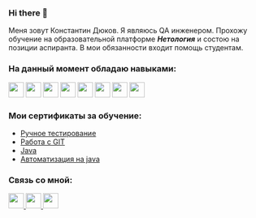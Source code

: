 ### Hi there 👋


Меня зовут Константин Дюков. Я являюсь QA инженером.
Прохожу обучение на образовательной платформе ***Нетология*** и состою на позиции аспиранта. В мои обязанности входит помощь студентам.


### На данный момент обладаю навыками:

<div>
<img src="https://user-images.githubusercontent.com/112799254/230769122-7fbda6f6-84d0-47ad-85b9-7caa3f17f084.png" height="30"/>
<img src="https://user-images.githubusercontent.com/112799254/230769362-d2019136-98dd-499b-aa35-87587ceb2791.png" height="30"/>
<img src="https://user-images.githubusercontent.com/112799254/230769440-ff750399-e49b-42ee-81b5-172b4ba08ad6.png" height="30"/>
<img src="https://user-images.githubusercontent.com/112799254/230769470-7be21e20-292f-4acd-b53a-694cf371ae2e.png" height="30"/>
<img src="https://user-images.githubusercontent.com/112799254/230769505-926fd25a-c3bf-4b0d-8372-b096322f94fa.png" height="30"/>
<img src="https://user-images.githubusercontent.com/112799254/230769512-d6b00409-f876-4cce-9249-bbf8de48cb4a.png" height="30"/>
<img src="https://user-images.githubusercontent.com/112799254/230769535-18425c81-2477-4546-a595-fa90e862b54d.svg" height="30"/>
<img src="https://user-images.githubusercontent.com/112799254/230769551-23f46546-e671-4924-a85e-5f312d7ece45.png" height="30"/>
</div>



### Мои сертификаты за обучение:

- [Ручное тестирование](https://github.com/KostaLacostaQA/KostaLacostaQA/blob/main/certifitat/manual.pdf)
- [Работа с GIT](https://github.com/KostaLacostaQA/KostaLacostaQA/blob/main/certifitat/git.pdf)
- [Java](https://github.com/KostaLacostaQA/KostaLacostaQA/blob/main/certifitat/java.pdf)
- [Автоматизация на java](https://github.com/KostaLacostaQA/KostaLacostaQA/blob/main/certifitat/automatic.pdf)


### Связь со мной:


<div>
<a href="https://t.me/kostadrug"><img src="https://user-images.githubusercontent.com/112799254/230774191-48d5da76-85a0-417c-a186-cd0031778ab9.png" height="30"/>
<a href="mailto:dukov423@mail.ru"><img src="https://user-images.githubusercontent.com/112799254/230774247-cb01275c-e12b-4ace-8955-bf3e41683ae9.png" height="30"/> 
<a href="https://www.linkedin.com/in/kostalacostaqa/"><img src="https://user-images.githubusercontent.com/112799254/230897617-ade3205b-c1c9-4c92-a9aa-ac171398917f.png" height="30"/> 
</div>
